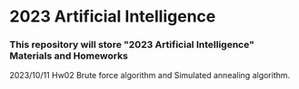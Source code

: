 # 2023 Artificial Intelligence
### This repository will store "2023 Artificial Intelligence" Materials and Homeworks      
2023/10/11 Hw02 Brute force algorithm and Simulated annealing algorithm.

